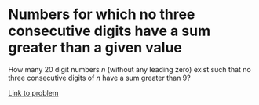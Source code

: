 # Numbers for which no three consecutive digits have a sum greater than a given value

<p>How many 20 digit numbers <var>n</var> (without any leading zero) exist such that no three consecutive digits of <var>n</var> have a sum greater than 9?</p>

[Link to problem](https://projecteuler.net/problem=164)
